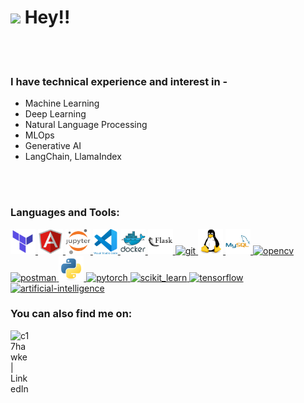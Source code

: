 <h1><img src="https://emojis.slackmojis.com/emojis/images/1531849430/4246/blob-sunglasses.gif?1531849430" width="30"/> Hey!!</h1>
<!-- <h1 align="center">I'm tiksharsh</h1> -->


<br>
<br>

### I have technical experience and interest in -

* Machine Learning 
* Deep Learning
* Natural Language Processing 
* MLOps
* Generative AI
* LangChain, LlamaIndex

<!--
- 🔭 <i>I’m currently working on <b>Machine Learning, Natural Language Processing </b></i>
- 🌱 <i>I’m currently learning <b>MLOps, Computer Vision</b></i>
- 👯 I’m looking to collaborate on ...
- 🤔 I’m looking for help with ...
- 💬 Ask me about ...
- 📫 How to reach me: ...
- 😄 Pronouns: ...
- ⚡ Fun fact: ...
-->
<br>
<br>

<h3 align="left">Languages and Tools:</h3>
<p align="left"> <a href="" target="_blank"> <img src="https://github.com/devicons/devicon/blob/master/icons/terraform/terraform-original.svg" alt="terraform" width="40" height="40"/> </a> 
<a href="" target="_blank"> <img src="https://github.com/devicons/devicon/blob/master/icons/angularjs/angularjs-original.svg" alt="angular" width="40" height="40"/> </a> 
<a href="" target="_blank"> <img src="https://github.com/devicons/devicon/blob/1119b9f84c0290e0f0b38982099a2bd027a48bf1/icons/jupyter/jupyter-original-wordmark.svg" alt="jupyterNB" width="40" height="40"/> </a> 
<a href="" target="_blank"> <img src="https://github.com/devicons/devicon/blob/master/icons/vscode/vscode-original-wordmark.svg" alt="vscode" width="40" height="40"/> </a>
 <a href="https://www.docker.com/" target="_blank"> <img src="https://raw.githubusercontent.com/devicons/devicon/master/icons/docker/docker-original-wordmark.svg" alt="docker" width="40" height="40"/> </a> <a href="https://flask.palletsprojects.com/" target="_blank"> <img src="https://github.com/devicons/devicon/blob/1119b9f84c0290e0f0b38982099a2bd027a48bf1/icons/flask/flask-original-wordmark.svg" alt="flask" width="40" height="40"/> </a> <a href="https://git-scm.com/" target="_blank"> <img src="https://www.vectorlogo.zone/logos/git-scm/git-scm-icon.svg" alt="git" width="40" height="40"/> </a>  <a href="https://www.linux.org/" target="_blank"> <img src="https://raw.githubusercontent.com/devicons/devicon/master/icons/linux/linux-original.svg" alt="linux" width="40" height="40"/> </a>  <a href="https://www.mysql.com/" target="_blank"> <img src="https://raw.githubusercontent.com/devicons/devicon/master/icons/mysql/mysql-original-wordmark.svg" alt="mysql" width="40" height="40"/> </a> <a href="https://opencv.org/" target="_blank"> <img src="https://www.vectorlogo.zone/logos/opencv/opencv-icon.svg" alt="opencv" width="40" height="40"/> </a> <a href="https://postman.com" target="_blank"> <img src="https://www.vectorlogo.zone/logos/getpostman/getpostman-icon.svg" alt="postman" width="40" height="40"/> </a> <a href="https://www.python.org" target="_blank"> <img src="https://raw.githubusercontent.com/devicons/devicon/master/icons/python/python-original.svg" alt="python" width="40" height="40"/> </a> <a href="https://pytorch.org/" target="_blank"> <img src="https://www.vectorlogo.zone/logos/pytorch/pytorch-icon.svg" alt="pytorch" width="40" height="40"/> </a> <a href="https://scikit-learn.org/" target="_blank"> <img src="https://upload.wikimedia.org/wikipedia/commons/0/05/Scikit_learn_logo_small.svg" alt="scikit_learn" width="40" height="40"/> </a> <a href="https://www.tensorflow.org" target="_blank"> <img src="https://www.vectorlogo.zone/logos/tensorflow/tensorflow-icon.svg" alt="tensorflow" width="40" height="40"/> </a> <a href="" target="_blank"> <img src="https://media.giphy.com/media/Riu2QxvmfrvzRUs6Rv/giphy.gif" alt="artificial-intelligence" width="40" height="40"/> </a> </p>
 

<h3 align="left">You can also find me on:</h3>

[<img align="left" alt="c17hawke | LinkedIn" width="30px" src="https://img.icons8.com/color/48/000000/linkedin.png" />][linkedin]
<!--
[<img align="left" alt="c17hawke | Twitter" width="30px" src="https://img.icons8.com/fluent/48/000000/twitter.png" />][twitter]
[<img align="left" alt="c17hawke | Instagram" width="30px" src="https://img.icons8.com/fluent/48/000000/instagram-new.png" />][Instagram]
[<img align="left" alt="c17hawke | YouTube" width="30px" src="https://www.vectorlogo.zone/logos/youtube/youtube-tile.svg" />][YouTube]
[<img align="left" alt="c17hawke | Pexels" width="80px" src="http://images.pexels.com/lib/api/pexels.png" />][Pexels]
-->
<!-- <hr> -->

[linkedin]: https://www.linkedin.com/in/harshoday-g-878158243/
<!--
[twitter]: https://www.twitter.com/c17hawke
[Instagram]: https://www.instagram.com/c17hawke
[Pexels]: https://www.pexels.com/@c17hawke
[YouTube]: https://www.youtube.com/c17hawke
-->

<!-- <p align="left"> <img src="https://komarev.com/ghpvc/?username=tiksharsh&label=Profile%20views&color=0e75b6&style=flat" alt="tiksharsh" /> </p>
<p><img align="center" src="https://github-readme-streak-stats.herokuapp.com/?user=tiksharsh&" alt="tiksharsh" /></p> -->
